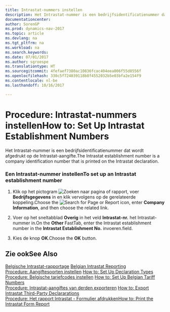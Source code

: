 ```yaml
---
title: Intrastat-nummers instellen
description: Het Intrastat-nummer is een bedrijfsidentificatienummer dat wordt afgedrukt op de Intrastat-aangifte.
documentationcenter: 
author: SorenGP
ms.prod: dynamics-nav-2017
ms.topic: article
ms.devlang: na
ms.tgt_pltfrm: na
ms.workload: na
ms.search.keywords: 
ms.date: 07/01/2017
ms.author: sgroespe
ms.translationtype: HT
ms.sourcegitcommit: 4fefaef7380ac10836fcac404eea006f55d8556f
ms.openlocfilehash: 330c5f724039118b8f4552032b5e03bfa2e154f9
ms.contentlocale: nl-be
ms.lasthandoff: 10/16/2017

---
```

# <a name="how-to-set-up-intrastat-establishment-numbers"></a><span data-ttu-id="699cb-103">Procedure: Intrastat-nummers instellen</span><span class="sxs-lookup"><span data-stu-id="699cb-103">How to: Set Up Intrastat Establishment Numbers</span></span>
<span data-ttu-id="699cb-104">Het Intrastat-nummer is een bedrijfsidentificatienummer dat wordt afgedrukt op de Intrastat-aangifte.</span><span class="sxs-lookup"><span data-stu-id="699cb-104">The Intrastat establishment number is a company identification number that is printed on the Intrastat declaration.</span></span>  
  
### <a name="to-set-up-an-intrastat-establishment-number"></a><span data-ttu-id="699cb-105">Een Intrastat-nummer instellen</span><span class="sxs-lookup"><span data-stu-id="699cb-105">To set up an Intrastat establishment number</span></span>  
  
1.  <span data-ttu-id="699cb-106">Klik op het pictogram ![Zoeken naar pagina of rapport](media/ui-search/search_small.png "pictogram Zoeken naar pagina of rapport"), voer **Bedrijfsgegevens** in en klik vervolgens op de gerelateerde koppeling.</span><span class="sxs-lookup"><span data-stu-id="699cb-106">Choose the ![Search for Page or Report](media/ui-search/search_small.png "Search for Page or Report icon") icon, enter **Company Information**, and then choose the related link.</span></span>  
  
2.  <span data-ttu-id="699cb-107">Voer op het sneltabblad **Overig** in het veld **Intrastat-nr.** het Intrastat-nummer in.</span><span class="sxs-lookup"><span data-stu-id="699cb-107">On the **Other** FastTab, enter the Intrastat establishment number in the **Intrastat Establishment No.**</span></span> <span data-ttu-id="699cb-108">invoeren.</span><span class="sxs-lookup"><span data-stu-id="699cb-108">field.</span></span>  
  
3.  <span data-ttu-id="699cb-109">Kies de knop **OK**.</span><span class="sxs-lookup"><span data-stu-id="699cb-109">Choose the **OK** button.</span></span>  
  
## <a name="see-also"></a><span data-ttu-id="699cb-110">Zie ook</span><span class="sxs-lookup"><span data-stu-id="699cb-110">See Also</span></span>  
 <span data-ttu-id="699cb-111">[Belgische Intrastat-rapportage](belgian-intrastat-reporting.md) </span><span class="sxs-lookup"><span data-stu-id="699cb-111">[Belgian Intrastat Reporting](belgian-intrastat-reporting.md) </span></span>  
 <span data-ttu-id="699cb-112">[Procedure: Aangiftesoorten instellen](how-to-set-up-declaration-types.md) </span><span class="sxs-lookup"><span data-stu-id="699cb-112">[How to: Set Up Declaration Types](how-to-set-up-declaration-types.md) </span></span>  
 <span data-ttu-id="699cb-113">[Procedure: Belgische tariefcodes instellen](how-to-set-up-belgian-tariff-numbers.md) </span><span class="sxs-lookup"><span data-stu-id="699cb-113">[How to: Set Up Belgian Tariff Numbers](how-to-set-up-belgian-tariff-numbers.md) </span></span>  
 <span data-ttu-id="699cb-114">[Procedure: Intrastat-aangiftes van derden exporteren](how-to-export-intrastat-third-party-declararations.md) </span><span class="sxs-lookup"><span data-stu-id="699cb-114">[How to: Export Intrastat Third-Party Declararations](how-to-export-intrastat-third-party-declararations.md) </span></span>  
 [<span data-ttu-id="699cb-115">Procedure: Het rapport Intrastat - Formulier afdrukken</span><span class="sxs-lookup"><span data-stu-id="699cb-115">How to: Print the Intrastat Form Report</span></span>](how-to-print-the-intrastat-form-report.md)
